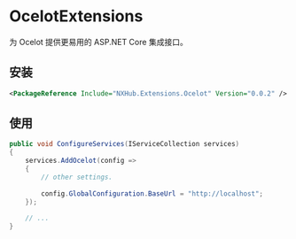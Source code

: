 # OcelotExtensions
为 Ocelot 提供更易用的 ASP.NET Core 集成接口。

## 安装
```xml
<PackageReference Include="NXHub.Extensions.Ocelot" Version="0.0.2" />
```

## 使用
```cs
public void ConfigureServices(IServiceCollection services)
{
    services.AddOcelot(config =>
    {
        // other settings.
        
        config.GlobalConfiguration.BaseUrl = "http://localhost";
    });
    
    // ...
}
```
